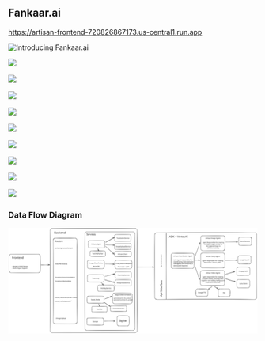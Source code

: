 ## Fankaar.ai

https://artisan-frontend-720826867173.us-central1.run.app

![Introducing Fankaar.ai](https://i.postimg.cc/1tffyF0b/Screenshot-2025-09-24-at-3-07-54-AM.png)

![](https://i.postimg.cc/R0qMtB3H/Screenshot-2025-09-24-at-3-15-53-AM.png)

![](https://i.postimg.cc/R0qMtB3H/Screenshot-2025-09-24-at-3-15-53-AM.png)

![](https://i.postimg.cc/wvLY5T97/Screenshot-2025-09-24-at-3-19-11-AM.png)

![](https://i.postimg.cc/SxBZ6LRf/Screenshot-2025-09-24-at-3-19-45-AM.png)

![](https://i.postimg.cc/cHgkwDMh/Screenshot-2025-09-24-at-3-57-54-AM.png)

![](https://i.postimg.cc/prLkWqcR/Screenshot-2025-09-24-at-3-22-06-AM.png)

![](https://i.postimg.cc/MGJDMW3s/Screenshot-2025-09-24-at-3-24-11-AM.png)

![](https://i.postimg.cc/Hnr5vKPc/Screenshot-2025-09-24-at-3-26-51-AM.png)

![](https://i.postimg.cc/pTTny4vG/Screenshot-2025-09-24-at-3-27-41-AM.png)
### Data Flow Diagram

![Data Flow Diagram](../dfd.svg)

<!--

**Here are some ideas to get you started:**

🙋‍♀️ A short introduction - what is your organization all about?
🌈 Contribution guidelines - how can the community get involved?
👩‍💻 Useful resources - where can the community find your docs? Is there anything else the community should know?
🍿 Fun facts - what does your team eat for breakfast?
🧙 Remember, you can do mighty things with the power of [Markdown](https://docs.github.com/github/writing-on-github/getting-started-with-writing-and-formatting-on-github/basic-writing-and-formatting-syntax)
-->
